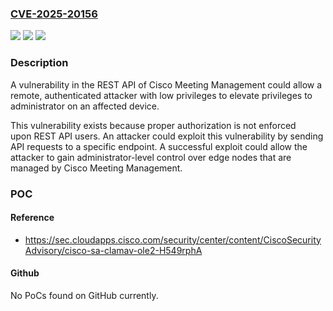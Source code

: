 ### [CVE-2025-20156](https://cve.mitre.org/cgi-bin/cvename.cgi?name=CVE-2025-20156)
![](https://img.shields.io/static/v1?label=Product&message=Cisco%20Meeting%20Management&color=blue)
![](https://img.shields.io/static/v1?label=Version&message=%3D%20CMM3.4.0%20&color=brighgreen)
![](https://img.shields.io/static/v1?label=Vulnerability&message=Improper%20Handling%20of%20Insufficient%20Privileges&color=brighgreen)

### Description

A vulnerability in the REST API of Cisco Meeting Management could allow a remote, authenticated attacker with low privileges to elevate privileges to administrator on an affected device.This vulnerability exists because proper authorization is not enforced upon&nbsp;REST API users. An attacker could exploit this vulnerability by sending API requests to a specific endpoint. A successful exploit could allow the attacker to gain administrator-level control over edge nodes that are managed by Cisco Meeting Management.

### POC

#### Reference
- https://sec.cloudapps.cisco.com/security/center/content/CiscoSecurityAdvisory/cisco-sa-clamav-ole2-H549rphA

#### Github
No PoCs found on GitHub currently.

